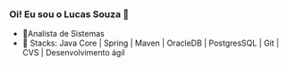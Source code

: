### Oi! Eu sou o Lucas Souza 👋

- 🔭Analista de Sistemas
- 🌱 Stacks: Java Core | Spring | Maven | OracleDB | PostgresSQL | Git | CVS | Desenvolvimento ágil
